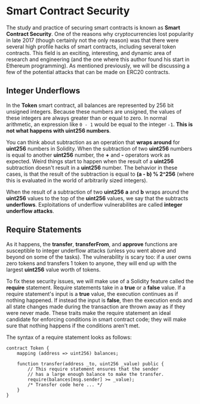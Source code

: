# Smart Contract Security

The study and practice of securing smart contracts is known as **Smart Contract Security**. One of the reasons why cryptocurrencies lost popularity in late 2017 (though certainly not the only reason) was that there were several high profile hacks of smart contracts, including several token contracts. This field is an exciting, interesting, and dynamic area of research and engineering (and the one where this author found his start in Ethereum programming). As mentioned previously, we will be discussing a few of the potential attacks that can be made on ERC20 contracts.

## Integer Underflows
In the **Token** smart contract, all balances are represented by 256 bit unsigned integers. Because these numbers are unsigned, the values of these integers are always greater than or equal to zero. In normal arithmetic, an expression like `0 - 1` would be equal to the integer `-1`. **This is not what happens with uint256 numbers**. 

You can think about subtraction as an operation that **wraps around** for **uint256** numbers in Solidity. When the subtraction of two **uint256** numbers is equal to another **uint256** number, the **+** and **-** operators work as expected. Weird things start to happen when the result of a **uint256** subtraction doesn't result in a **uint256** number. The behavior in these cases, is that the result of the subtraction is equal to **(a - b) % 2^256** (where this is evaluated in the world of arbitrarily sized integers).

When the result of a subtraction of two **uint256** **a** and **b** wraps around the **uint256** values to the top of the **uint256** values, we say that the subtracts **underflows**. Exploitations of underflow vulnerabilites are called **integer underflow attacks**.

## Require Statements
As it happens, the **transfer**, **transferFrom**, and **approve** functions are susceptible to integer underflow attacks (unless you went above and beyond on some of the tasks). The vulnerability is scary too: if a user owns zero tokens and transfers 1 token to anyone, they will end up with the largest **uint256** value worth of tokens. 

To fix these security issues, we will make use of a Solidity feature called the **require** statement. Require statements take in a **true** or a **false** value. If a require statement's input is a **true** value, the execution continues as if nothing happened. If instead the input is **false**, then the execution ends and all state changes made during the transaction are thrown away as if they were never made. These traits make the require statement an ideal candidate for enforcing conditions in smart contract code; they will make sure that nothing happens if the conditions aren't met.

The syntax of a require statement looks as follows: 

```
contract Token {
    mapping (address => uint256) balances;

    function transfer(address _to, uint256 _value) public {
        // This require statement ensures that the sender
        // has a large enough balance to make the transfer. 
        require(balances[msg.sender] >= _value);
        /* Transfer code here ... */
    }
}